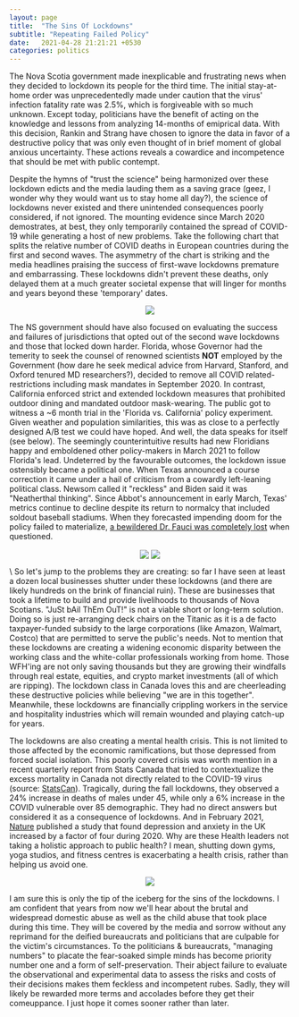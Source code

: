 ```yaml
---
layout: page
title:  "The Sins Of Lockdowns"
subtitle: "Repeating Failed Policy"
date:   2021-04-28 21:21:21 +0530
categories: politics
---
```


The Nova Scotia government made inexplicable and frustrating news when they decided to lockdown its people for the third time. The initial stay-at-home order was unprecedentedly made under caution that the virus' infection fatality rate was 2.5%, which is forgiveable with so much unknown. Except today, politicians have the benefit of acting on the knowledge and lessons from analyzing 14-months of emiprical data. With this decision, Rankin and Strang have chosen to ignore the data in favor of a destructive policy that was only even thought of in brief moment of global anxious uncertainty. These actions reveals a cowardice and incompetence that should be met with public contempt.

Despite the hymns of "trust the science" being harmonized over these lockdown edicts and the media lauding them as a saving grace (geez, I wonder why they would want us to stay home all day?), the science of lockdowns never existed and there unintended consequences poorly considered, if not ignored. The mounting evidence since March 2020 demostrates, at best, they only temporarily contained the spread of COVID-19 while generating a host of new problems. Take the following chart that splits the relative number of COVID deaths in European countries during the first and second waves. The asymmetry of the chart is striking and the media headlines praising the success of first-wave lockdowns premature and embarrassing. These lockdowns didn't prevent these deaths, only delayed them at a much greater societal expense that will linger for months and years beyond these 'temporary' dates. 
  

<p align="center">
  <img align="center" src="https://jfm-data.github.io/assets/img/second_wave.png">
</p>  
  


The NS government should have also focused on evaluating the success and failures of jurisdictions that opted out of the second wave lockdowns and those that locked down harder. Florida, whose Governor had the temerity to seek the counsel of renowned scientists **NOT** employed by the Government (how dare he seek medical advice from Harvard, Stanford, and Oxford tenured MD researchers?), decided to remove all COVID related-restrictions including mask mandates in September 2020. In contrast, California enforced strict and extended lockdown measures that prohibited outdoor dining and mandated outdoor mask-wearing. The public got to witness a ~6 month trial in the 'Florida vs. California' policy experiment. Given weather and population similarities, this was as close to a perfectly designed A/B test we could have hoped. And well, the data speaks for itself (see below). The seemingly counterintuitive results had new Floridians happy and emboldened other policy-makers in March 2021 to follow Florida's lead. Undeterred by the favourable outcomes, the lockdown issue ostensibly became a political one. When Texas announced a course correction it came under a hail of criticism from a cowardly left-leaning political class. Newsom called it "reckless" and Biden said it was "Neatherthal thinking". Since Abbot's announcement in early March, Texas' metrics continue to decline despite its return to normalcy that included soldout baseball stadiums. When they forecasted impending doom for the policy failed to materialize, [a bewildered Dr. Fauci was completely lost](https://nypost.com/2021/04/10/fauci-not-sure-why-texas-doesnt-have-covid-uptick-after-nixing-masks/) when questioned. 
  

<p align="center">
  <img align="center" src="https://jfm-data.github.io/assets/img/fla_cali_covid.jpg">
  <img align="center" src="https://jfm-data.github.io/assets/img/US_states_covid.jpg">
</p>    
\
So let's jump to the problems they are creating: so far I have seen at least a dozen local businesses shutter under these lockdowns (and there are likely hundreds on the brink of financial ruin). These are businesses that took a lifetime to build and provide livelihoods to thousands of Nova Scotians. "JuSt bAil ThEm OuT!" is not a viable short or long-term solution. Doing so is just re-arranging deck chairs on the Titanic as it is a de facto taxpayer-funded subsidy to the large corporations (like Amazon, Walmart, Costco) that are permitted to serve the public's needs. Not to mention that these lockdowns are creating a widening economic disparity between the working class and the white-collar professionals working from home. Those WFH'ing are not only saving thousands but they are growing their windfalls through real estate, equities, and crypto market investments (all of which are ripping). The lockdown class in Canada loves this and are cheerleading these destructive policies while believing "we are in this together". Meanwhile, these lockdowns are financially crippling workers in the service and hospitality industries which will remain wounded and playing catch-up for years.  

The lockdowns are also creating a mental health crisis. This is not limited to those affected by the economic ramifications, but those depressed from forced social isolation. This poorly covered crisis was worth mention in a recent quarterly report from Stats Canada that tried to contextualize the excess mortality in Canada not directly related to the COVID-19 virus (source: [StatsCan](https://www150.statcan.gc.ca/n1/en/daily-quotidien/210310/dq210310c-eng.pdf?st=fHDKnpD3)). Tragically, during the fall lockdowns, they observed a 24% increase in deaths of males under 45, while only a 6% increase in the COVID vulnerable over 85 demographic. They had no direct answers but considered it as a consequence of lockdowns. And in February 2021, [Nature](https://www.nature.com/articles/d41586-021-00175-z) published a study that found depression and anxiety in the UK increased by a factor of four during 2020. Why are these Health leaders not taking a holistic approach to public health? I mean, shutting down gyms, yoga studios, and fitness centres is exacerbating a health crisis, rather than helping us avoid one.
  
<p align="center">
  <img align="center" src="https://jfm-data.github.io/assets/img/mental_health.png">
</p>  
  
I am sure this is only the tip of the iceberg for the sins of the lockdowns. I am confident that years from now we'll hear about the brutal and widespread domestic abuse as well as the child abuse that took place during this time. They will be covered by the media and sorrow without any reprimand for the deified bureaucrats and politicians that are culpable for the victim's circumstances. To the politicians & bureaucrats, "managing numbers" to placate the fear-soaked simple minds has become priority number one and a form of self-preservation. Their abject failure to evaluate the observational and experimental data to assess the risks and costs of their decisions makes them feckless and incompetent rubes. Sadly, they will likely be rewarded more terms and accolades before they get their comeuppance. I just hope it comes sooner rather than later.



